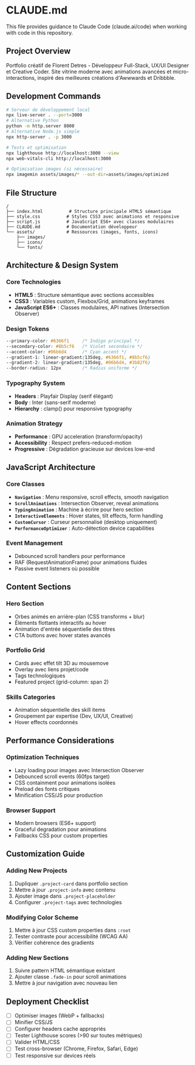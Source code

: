 # CLAUDE.md

This file provides guidance to Claude Code (claude.ai/code) when working with code in this repository.

## Project Overview

Portfolio créatif de Florent Detres - Développeur Full-Stack, UX/UI Designer et Creative Coder. Site vitrine moderne avec animations avancées et micro-interactions, inspiré des meilleures créations d'Awwwards et Dribbble.

## Development Commands

```bash
# Serveur de développement local
npx live-server . --port=3000
# Alternative Python
python -m http.server 8000
# Alternative Node.js simple
npx http-server . -p 3000

# Tests et optimisation
npx lighthouse http://localhost:3000 --view
npx web-vitals-cli http://localhost:3000

# Optimisation images (si nécessaire)
npx imagemin assets/images/* --out-dir=assets/images/optimized
```

## File Structure

```
/
├── index.html          # Structure principale HTML5 sémantique
├── style.css          # Styles CSS3 avec animations et responsive
├── script.js          # JavaScript ES6+ avec classes modulaires
├── CLAUDE.md          # Documentation développeur
└── assets/            # Ressources (images, fonts, icons)
    ├── images/
    ├── icons/
    └── fonts/
```

## Architecture & Design System

### Core Technologies
- **HTML5** : Structure sémantique avec sections accessibles
- **CSS3** : Variables custom, Flexbox/Grid, animations keyframes
- **JavaScript ES6+** : Classes modulaires, API natives (Intersection Observer)

### Design Tokens
```css
--primary-color: #6366f1     /* Indigo principal */
--secondary-color: #8b5cf6   /* Violet secondaire */
--accent-color: #06b6d4      /* Cyan accent */
--gradient-1: linear-gradient(135deg, #6366f1, #8b5cf6)
--gradient-2: linear-gradient(135deg, #06b6d4, #3b82f6)
--border-radius: 12px        /* Radius uniforme */
```

### Typography System
- **Headers** : Playfair Display (serif élégant)
- **Body** : Inter (sans-serif moderne)
- **Hierarchy** : clamp() pour responsive typography

### Animation Strategy
- **Performance** : GPU acceleration (transform/opacity)
- **Accessibility** : Respect prefers-reduced-motion
- **Progressive** : Dégradation gracieuse sur devices low-end

## JavaScript Architecture

### Core Classes
- **`Navigation`** : Menu responsive, scroll effects, smooth navigation
- **`ScrollAnimations`** : Intersection Observer, reveal animations
- **`TypingAnimation`** : Machine à écrire pour hero section
- **`InteractiveElements`** : Hover states, tilt effects, form handling
- **`CustomCursor`** : Curseur personnalisé (desktop uniquement)
- **`PerformanceOptimizer`** : Auto-détection device capabilities

### Event Management
- Debounced scroll handlers pour performance
- RAF (RequestAnimationFrame) pour animations fluides
- Passive event listeners où possible

## Content Sections

### Hero Section
- Orbes animés en arrière-plan (CSS transforms + blur)
- Éléments flottants interactifs au hover
- Animation d'entrée séquentielle des titres
- CTA buttons avec hover states avancés

### Portfolio Grid
- Cards avec effet tilt 3D au mousemove
- Overlay avec liens projet/code
- Tags technologiques
- Featured project (grid-column: span 2)

### Skills Categories
- Animation séquentielle des skill items
- Groupement par expertise (Dev, UX/UI, Creative)
- Hover effects coordonnés

## Performance Considerations

### Optimization Techniques
- Lazy loading pour images avec Intersection Observer
- Debounced scroll events (60fps target)
- CSS containment pour animations isolées
- Preload des fonts critiques
- Minification CSS/JS pour production

### Browser Support
- Modern browsers (ES6+ support)
- Graceful degradation pour animations
- Fallbacks CSS pour custom properties

## Customization Guide

### Adding New Projects
1. Dupliquer `.project-card` dans portfolio section
2. Mettre à jour `.project-info` avec contenu
3. Ajouter image dans `.project-placeholder`
4. Configurer `.project-tags` avec technologies

### Modifying Color Scheme
1. Mettre à jour CSS custom properties dans `:root`
2. Tester contraste pour accessibilité (WCAG AA)
3. Vérifier cohérence des gradients

### Adding New Sections
1. Suivre pattern HTML sémantique existant
2. Ajouter classe `.fade-in` pour scroll animations
3. Mettre à jour navigation avec nouveau lien

## Deployment Checklist

- [ ] Optimiser images (WebP + fallbacks)
- [ ] Minifier CSS/JS
- [ ] Configurer headers cache appropriés
- [ ] Tester Lighthouse scores (>90 sur toutes métriques)
- [ ] Valider HTML/CSS
- [ ] Test cross-browser (Chrome, Firefox, Safari, Edge)
- [ ] Test responsive sur devices réels